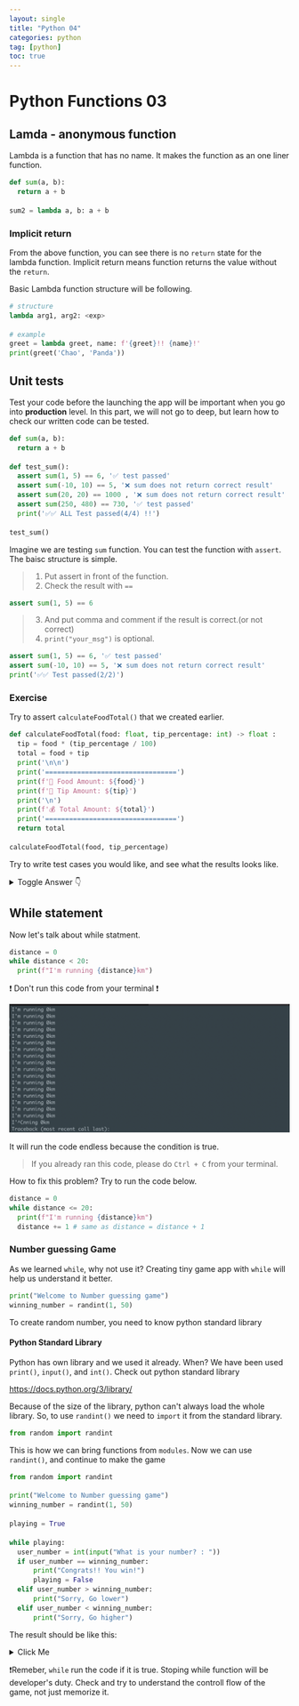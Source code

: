 ```yaml
---
layout: single
title: "Python 04"
categories: python
tag: [python]
toc: true
---
```


# Python Functions 03

## Lamda - anonymous function

Lambda is a function that has no name. It makes the function as an one liner function.

```python
def sum(a, b):
  return a + b

sum2 = lambda a, b: a + b
```

### Implicit return

From the above function, you can see there is no `return` state for the lambda function. Implicit return means function returns the value without the `return`.

Basic Lambda function structure will be following.

```python
# structure
lambda arg1, arg2: <exp>

# example
greet = lambda greet, name: f'{greet}!! {name}!'
print(greet('Chao', 'Panda'))
```

## Unit tests

Test your code before the launching the app will be important when you go into **production** level. In this part, we will not go to deep, but learn how to check our written code can be tested.

```python
def sum(a, b):
  return a + b

def test_sum():
  assert sum(1, 5) == 6, '✅ test passed'
  assert sum(-10, 10) == 5, '❌ sum does not return correct result'
  assert sum(20, 20) == 1000 , '❌ sum does not return correct result'
  assert sum(250, 480) == 730, '✅ test passed'
  print('✅✅ ALL Test passed(4/4) !!')

test_sum()
```

Imagine we are testing `sum` function. You can test the function with `assert`. The baisc structure is simple.

> 1. Put assert in front of the function.
> 2. Check the result with `==`

```python
assert sum(1, 5) == 6
```

> 3. And put comma and comment if the result is correct.(or not correct)
> 4. `print("your_msg")` is optional.

```python
assert sum(1, 5) == 6, '✅ test passed'
assert sum(-10, 10) == 5, '❌ sum does not return correct result'
print('✅✅ Test passed(2/2)')
```

### Exercise

Try to assert `calculateFoodTotal()` that we created earlier.

```python
def calculateFoodTotal(food: float, tip_percentage: int) -> float :
  tip = food * (tip_percentage / 100)
  total = food + tip
  print('\n\n')
  print('=================================')
  print(f'🍗 Food Amount: ${food}')
  print(f'💸 Tip Amount: ${tip}')
  print('\n')
  print(f'💰 Total Amount: ${total}')
  print('=================================')
  return total

calculateFoodTotal(food, tip_percentage)
```

Try to write test cases you would like, and see what the results looks like.

<details>
  <summary>Toggle Answer 👇</summary>
  <div markdown="1">

```python
def test_calculate_food_total():
  assert calculateFoodTotal(120, 20) == 144, '✅ test passed'
  assert calculateFoodTotal(120.85, 25) == 151.0625, '✅ test passed'
  assert calculateFoodTotal(120.54, 20.24) == 144, '❌ test failed'

test_calculate_food_total()
```

![Alt text](<../images/2023-02-28-python_04/Screen Shot 2023-02-28 at 9.53.04 PM.png>)

  </div>
</details>

## While statement

Now let's talk about while statment.

```python
distance = 0
while distance < 20:
  print(f"I'm running {distance}km")
```

❗ Don't run this code from your terminal ❗

![Alt text](<../images/2023-02-28-python_04/Screen Shot 2023-02-28 at 10.17.41 PM.png>)

It will run the code endless because the condition is true.

> If you already ran this code, please do `Ctrl + C` from your terminal.

How to fix this problem? Try to run the code below.

```python
distance = 0
while distance <= 20:
  print(f"I'm running {distance}km")
  distance += 1 # same as distance = distance + 1
```

### Number guessing Game

As we learned `while`, why not use it?
Creating tiny game app with `while` will help us understand it better.

```python
print("Welcome to Number guessing game")
winning_number = randint(1, 50)
```

To create random number, you need to know python standard library

#### Python Standard Library

Python has own library and we used it already. When? We have been used `print()`, `input()`, and `int()`.
Check out python standard library

https://docs.python.org/3/library/

Because of the size of the library, python can't always load the whole library. So, to use `randint()` we need to `import` it from the standard library.

```python
from random import randint
```

This is how we can bring functions from `modules`.
Now we can use `randint()`, and continue to make the game

```python
from random import randint

print("Welcome to Number guessing game")
winning_number = randint(1, 50)

playing = True

while playing:
  user_number = int(input("What is your number? : "))
  if user_number == winning_number:
      print("Congrats!! You win!")
      playing = False
  elif user_number > winning_number:
      print("Sorry, Go lower")
  elif user_number < winning_number:
      print("Sorry, Go higher")
```

The result should be like this:

<details>
  <summary>Click Me</summary>
  <div markdown="1">

![Alt text](<../images/2023-02-28-python_04/Screen Shot 2023-02-28 at 10.49.50 PM.png>)

  </div>
</details>

❗Remeber, `while` run the code if it is true. Stoping while function will be developer's duty. Check and try to understand the controll flow of the game, not just memorize it.
